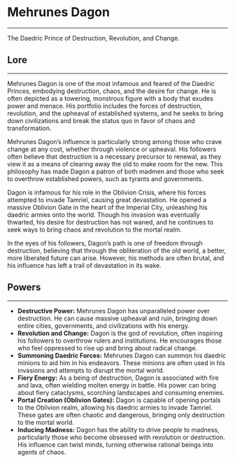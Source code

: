 # Mehrunes Dagon
---
The Daedric Prince of Destruction, Revolution, and Change.

## **Lore**
---
Mehrunes Dagon is one of the most infamous and feared of the Daedric Princes, embodying destruction, chaos, and the desire for change. He is often depicted as a towering, monstrous figure with a body that exudes power and menace. His portfolio includes the forces of destruction, revolution, and the upheaval of established systems, and he seeks to bring down civilizations and break the status quo in favor of chaos and transformation.  

Mehrunes Dagon’s influence is particularly strong among those who crave change at any cost, whether through violence or upheaval. His followers often believe that destruction is a necessary precursor to renewal, as they view it as a means of clearing away the old to make room for the new. This philosophy has made Dagon a patron of both madmen and those who seek to overthrow established powers, such as tyrants and governments.

Dagon is infamous for his role in the Oblivion Crisis, where his forces attempted to invade Tamriel, causing great devastation. He opened a massive Oblivion Gate in the heart of the Imperial City, unleashing his daedric armies onto the world. Though his invasion was eventually thwarted, his desire for destruction has not waned, and he continues to seek ways to bring chaos and revolution to the mortal realm.  

In the eyes of his followers, Dagon’s path is one of freedom through destruction, believing that through the obliteration of the old world, a better, more liberated future can arise. However, his methods are often brutal, and his influence has left a trail of devastation in its wake.

## **Powers**
---
- **Destructive Power:** Mehrunes Dagon has unparalleled power over destruction. He can cause massive upheaval and ruin, bringing down entire cities, governments, and civilizations with his energy.
- **Revolution and Change:** Dagon is the god of revolution, often inspiring his followers to overthrow rulers and institutions. He encourages those who feel oppressed to rise up and bring about radical change.
- **Summoning Daedric Forces:** Mehrunes Dagon can summon his daedric minions to aid him in his endeavors. These minions are often used in his invasions and attempts to disrupt the mortal world.
- **Fiery Energy:** As a being of destruction, Dagon is associated with fire and lava, often wielding molten energy in battle. His power can bring about fiery cataclysms, scorching landscapes and consuming enemies.
- **Portal Creation (Oblivion Gates):** Dagon is capable of opening portals to the Oblivion realm, allowing his daedric armies to invade Tamriel. These gates are often chaotic and dangerous, bringing only destruction to the mortal world.
- **Inducing Madness:** Dagon has the ability to drive people to madness, particularly those who become obsessed with revolution or destruction. His influence can twist minds, turning otherwise rational beings into agents of chaos.
